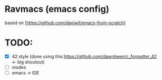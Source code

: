 # Ravmacs (emacs config)

based on [https://github.com/daviwil/emacs-from-scratch]

# TODO:

- [x] 42 style (done using this https://github.com/dawnbeen/c_formatter_42 <- big shoutout)
- [ ] modes     
- [ ] emacs -> IDE
